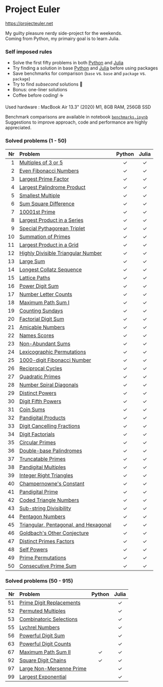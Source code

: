 # Project Euler

https://projecteuler.net  

My guilty pleasure nerdy side-project for the weekends.  
Coming from Python, my primairy goal is to learn Julia.

### Self imposed rules

- Solve the first fifty problems in both [Python](https://www.python.org/) and [Julia](https://julialang.org/)
- Try finding a solution in base [Python](https://www.python.org/) and [Julia](https://julialang.org/) before using packages
- Save benchmarks for comparison (`base` vs. `base` and `package` vs. `package`)
- Try to find _subsecond_ solutions  🚀
- Bonus: one-liner solutions
- Coffee before coding!  ☕️

Used hardware : MacBook Air 13.3" (2020) M1, 8GB RAM, 256GB SSD  

Benchmark comparisons are available in notebook [`benchmarks.ipynb`](https://github.com/Brinkhuis/Euler/blob/main/benchmarks.ipynb)  
Suggestions to improve approach, code and performance are highly appreciated.


### Solved problems (1 - 50)

| Nr  | Problem                                                                      | Python | Julia |
|----:|:-----------------------------------------------------------------------------|:------:|:-----:|
|   1 | [Multiples of 3 or 5](https://projecteuler.net/problem=1)                    | ✓      | ✓     |
|   2 | [Even Fibonacci Numbers](https://projecteuler.net/problem=2)                 | ✓      | ✓     |
|   3 | [Largest Prime Factor](https://projecteuler.net/problem=3)                   | ✓      | ✓     |
|   4 | [Largest Palindrome Product](https://projecteuler.net/problem=4)             | ✓      | ✓     |
|   5 | [Smallest Multiple](https://projecteuler.net/problem=5)                      | ✓      | ✓     |
|   6 | [Sum Square Difference](https://projecteuler.net/problem=6)                  | ✓      | ✓     |
|   7 | [10001st Prime](https://projecteuler.net/problem=7)                          | ✓      | ✓     |
|   8 | [Largest Product in a Series](https://projecteuler.net/problem=8)            | ✓      | ✓     |
|   9 | [Special Pythagorean Triplet](https://projecteuler.net/problem=9)            | ✓      | ✓     |
|  10 | [Summation of Primes](https://projecteuler.net/problem=10)                   | ✓      | ✓     |
|  11 | [Largest Product in a Grid](https://projecteuler.net/problem=11)             | ✓      | ✓     |
|  12 | [Highly Divisible Triangular Number](https://projecteuler.net/problem=12)    | ✓      | ✓     |
|  13 | [Large Sum](https://projecteuler.net/problem=13)                             | ✓      | ✓     |
|  14 | [Longest Collatz Sequence](https://projecteuler.net/problem=14)              | ✓      | ✓     |
|  15 | [Lattice Paths](https://projecteuler.net/problem=15)                         | ✓      | ✓     |
|  16 | [Power Digit Sum](https://projecteuler.net/problem=16)                       | ✓      | ✓     |
|  17 | [Number Letter Counts](https://projecteuler.net/problem=17)                  | ✓      | ✓     |
|  18 | [Maximum Path Sum I](https://projecteuler.net/problem=18)                    | ✓      | ✓     |
|  19 | [Counting Sundays](https://projecteuler.net/problem=19)                      | ✓      | ✓     |
|  20 | [Factorial Digit Sum](https://projecteuler.net/problem=20)                   | ✓      | ✓     |
|  21 | [Amicable Numbers](https://projecteuler.net/problem=21)                      | ✓      | ✓     |
|  22 | [Names Scores](https://projecteuler.net/problem=22)                          | ✓      | ✓     |
|  23 | [Non-Abundant Sums](https://projecteuler.net/problem=23)                     | ✓      | ✓     |
|  24 | [Lexicographic Permutations](https://projecteuler.net/problem=24)            | ✓      | ✓     |
|  25 | [1000-digit Fibonacci Number](https://projecteuler.net/problem=25)           | ✓      | ✓     |
|  26 | [Reciprocal Cycles](https://projecteuler.net/problem=26)                     | ✓      | ✓     |
|  27 | [Quadratic Primes](https://projecteuler.net/problem=27)                      | ✓      | ✓     |
|  28 | [Number Spiral Diagonals](https://projecteuler.net/problem=28)               | ✓      | ✓     |
|  29 | [Distinct Powers](https://projecteuler.net/problem=29)                       | ✓      | ✓     |
|  30 | [Digit Fifth Powers](https://projecteuler.net/problem=30)                    | ✓      | ✓     |
|  31 | [Coin Sums](https://projecteuler.net/problem=31)                             | ✓      | ✓     |
|  32 | [Pandigital Products](https://projecteuler.net/problem=32)                   | ✓      | ✓     |
|  33 | [Digit Cancelling Fractions](https://projecteuler.net/problem=33)            | ✓      | ✓     |
|  34 | [Digit Factorials](https://projecteuler.net/problem=34)                      | ✓      | ✓     |
|  35 | [Circular Primes](https://projecteuler.net/problem=35)                       | ✓      | ✓     |
|  36 | [Double-base Palindromes](https://projecteuler.net/problem=36)               | ✓      | ✓     |
|  37 | [Truncatable Primes](https://projecteuler.net/problem=37)                    | ✓      | ✓     |
|  38 | [Pandigital Multiples](https://projecteuler.net/problem=38)                  | ✓      | ✓     |
|  39 | [Integer Right Triangles](https://projecteuler.net/problem=39)               | ✓      | ✓     |
|  40 | [Champernowne's Constant](https://projecteuler.net/problem=40)               | ✓      | ✓     |
|  41 | [Pandigital Prime](https://projecteuler.net/problem=41)                      | ✓      | ✓     |
|  42 | [Coded Triangle Numbers](https://projecteuler.net/problem=42)                | ✓      | ✓     |
|  43 | [Sub-string Divisibility](https://projecteuler.net/problem=43)               | ✓      | ✓     |
|  44 | [Pentagon Numbers](https://projecteuler.net/problem=44)                      | ✓      | ✓     |
|  45 | [Triangular, Pentagonal, and Hexagonal](https://projecteuler.net/problem=45) | ✓      | ✓     |
|  46 | [Goldbach's Other Conjecture](https://projecteuler.net/problem=46)           | ✓      | ✓     |
|  47 | [Distinct Primes Factors](https://projecteuler.net/problem=47)               | ✓      | ✓     |
|  48 | [Self Powers](https://projecteuler.net/problem=48)                           | ✓      | ✓     |
|  49 | [Prime Permutations](https://projecteuler.net/problem=49)                    | ✓      | ✓     |
|  50 | [Consecutive Prime Sum](https://projecteuler.net/problem=50)                 | ✓      | ✓     |


### Solved problems (50 - 915)

| Nr  | Problem                                                                      | Python | Julia |
|----:|:-----------------------------------------------------------------------------|:------:|:-----:|
|  51 | [Prime Digit Replacements](https://projecteuler.net/problem=51)              |        | ✓     |
|  52 | [Permuted Multiples](https://projecteuler.net/problem=52)                    |        | ✓     |
|  53 | [Combinatoric Selections](https://projecteuler.net/problem=53)               |        | ✓     |
|  55 | [Lychrel Numbers](https://projecteuler.net/problem=55)                       |        | ✓     |
|  56 | [Powerful Digit Sum](https://projecteuler.net/problem=56)                    |        | ✓     |
|  63 | [Powerful Digit Counts](https://projecteuler.net/problem=63)                 |        | ✓     |
|  67 | [Maximum Path Sum II](https://projecteuler.net/problem=67)                   | ✓      | ✓     |
|  92 | [Square Digit Chains](https://projecteuler.net/problem=92)                   | ✓      | ✓     |
|  97 | [Large Non-Mersenne Prime](https://projecteuler.net/problem=97)              |        | ✓     |
|  99 | [Largest Exponential](https://projecteuler.net/problem=99)                   |        | ✓     |
